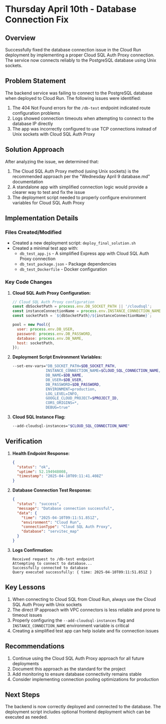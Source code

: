 # Thursday April 10th - Database Connection Fix

## Overview

Successfully fixed the database connection issue in the Cloud Run deployment by implementing a proper Cloud SQL Auth Proxy connection. The service now connects reliably to the PostgreSQL database using Unix sockets.

## Problem Statement

The backend service was failing to connect to the PostgreSQL database when deployed to Cloud Run. The following issues were identified:

1. The 404 Not Found errors for the `/db-test` endpoint indicated route configuration problems
2. Logs showed connection timeouts when attempting to connect to the database IP directly
3. The app was incorrectly configured to use TCP connections instead of Unix sockets with Cloud SQL Auth Proxy

## Solution Approach

After analyzing the issue, we determined that:

1. The Cloud SQL Auth Proxy method (using Unix sockets) is the recommended approach per the "Wednesday April 9 database.md" documentation
2. A standalone app with simplified connection logic would provide a clearer way to test and fix the issue
3. The deployment script needed to properly configure environment variables for Cloud SQL Auth Proxy

## Implementation Details

### Files Created/Modified

- Created a new deployment script: `deploy_final_solution.sh`
- Created a minimal test app with:
  - `db_test_app.js` - A simplified Express app with Cloud SQL Auth Proxy connection
  - `db_test_package.json` - Package dependencies
  - `db_test_Dockerfile` - Docker configuration

### Key Code Changes

1. **Cloud SQL Auth Proxy Configuration:**
   ```javascript
   // Cloud SQL Auth Proxy configuration
   const dbSocketPath = process.env.DB_SOCKET_PATH || '/cloudsql';
   const instanceConnectionName = process.env.INSTANCE_CONNECTION_NAME;
   const socketPath = `${dbSocketPath}/${instanceConnectionName}`;
   
   pool = new Pool({
     user: process.env.DB_USER,
     password: process.env.DB_PASSWORD,
     database: process.env.DB_NAME,
     host: socketPath,
   });
   ```

2. **Deployment Script Environment Variables:**
   ```bash
   --set-env-vars="DB_SOCKET_PATH=$DB_SOCKET_PATH,
                  INSTANCE_CONNECTION_NAME=$CLOUD_SQL_CONNECTION_NAME,
                  DB_NAME=$DB_NAME,
                  DB_USER=$DB_USER,
                  DB_PASSWORD=$DB_PASSWORD,
                  ENVIRONMENT=production,
                  LOG_LEVEL=INFO,
                  GOOGLE_CLOUD_PROJECT=$PROJECT_ID,
                  CORS_ORIGINS=*,
                  DEBUG=true"
   ```

3. **Cloud SQL Instance Flag:**
   ```bash
   --add-cloudsql-instances="$CLOUD_SQL_CONNECTION_NAME"
   ```

## Verification

1. **Health Endpoint Response:**
   ```json
   {
     "status": "ok",
     "uptime": 52.194948008,
     "timestamp": "2025-04-10T09:11:41.408Z"
   }
   ```

2. **Database Connection Test Response:**
   ```json
   {
     "status": "success",
     "message": "Database connection successful",
     "data": {
       "time": "2025-04-10T09:11:51.851Z",
       "environment": "Cloud Run",
       "connectionType": "Cloud SQL Auth Proxy",
       "database": "servitec_map"
     }
   }
   ```

3. **Logs Confirmation:**
   ```
   Received request to /db-test endpoint
   Attempting to connect to database...
   Successfully connected to database
   Query executed successfully: { time: 2025-04-10T09:11:51.851Z }
   ```

## Key Lessons

1. When connecting to Cloud SQL from Cloud Run, always use the Cloud SQL Auth Proxy with Unix sockets
2. The direct IP approach with VPC connectors is less reliable and prone to timeout issues
3. Properly configuring the `--add-cloudsql-instances` flag and `INSTANCE_CONNECTION_NAME` environment variable is critical
4. Creating a simplified test app can help isolate and fix connection issues

## Recommendations

1. Continue using the Cloud SQL Auth Proxy approach for all future deployments
2. Document this approach as the standard for the project
3. Add monitoring to ensure database connectivity remains stable
4. Consider implementing connection pooling optimizations for production

## Next Steps

The backend is now correctly deployed and connected to the database. The deployment script includes optional frontend deployment which can be executed as needed. 